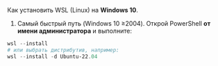 Как установить WSL (Linux) на **Windows 10**.

1. Самый быстрый путь (Windows 10 ≥2004). Открой PowerShell **от имени администратора** и выполните:

```powershell
wsl --install
# или выбрать дистрибутив, например:
wsl --install -d Ubuntu-22.04
```